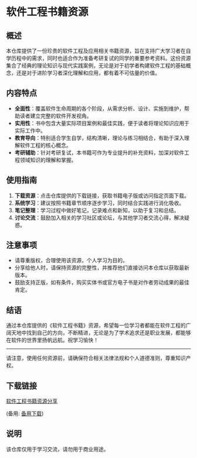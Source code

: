 # 软件工程书籍资源

## 概述

本仓库提供了一份珍贵的软件工程及应用相关书籍资源，旨在支持广大学习者在自学历程中的需求，同时也适合作为准备考研复试的同学的重要参考资料。这份资源集合了经典的理论知识与现代实践案例，无论是对于初学者构建软件工程的基础概念，还是对于进阶学习者深化理解和应用，都有着不可估量的价值。

## 内容特点

- **全面性**：覆盖软件生命周期的各个阶段，从需求分析、设计、实施到维护，帮助读者建立完整的软件开发视角。
- **实用性**：书中包含大量实际项目案例和最佳实践，便于读者将理论知识应用于实际工作中。
- **教育导向**：特别适合学生自学，结构清晰，理论与练习相结合，有助于深入理解软件工程的核心概念。
- **考研辅助**：针对考研复试，本书籍可作为专业提升的补充资料，加深对软件工程领域知识的理解和掌握。

## 使用指南

1. **下载资源**：点击仓库提供的下载链接，获取书籍电子版或访问指定页面下载。
2. **系统学习**：建议按照书籍章节顺序逐步学习，同时结合实践进行消化吸收。
3. **笔记整理**：学习过程中做好笔记，记录难点和新知，以助于复习和总结。
4. **讨论交流**：鼓励加入相关的学习社区或论坛，与其他学习者交流心得，解决疑惑。

## 注意事项

- 请尊重版权，合理使用该资源，个人学习为目的。
- 分享给他人时，请保持资源的完整性，并推荐他们直接访问本仓库以获取最新版本。
- 鼓励支持正版，如有条件，购买实体书或官方电子书是对作者劳动成果的最佳肯定。

## 结语

通过本仓库提供的《软件工程书籍》资源，希望每一位学习者都能在软件工程的广阔天地中找到自己的方向，不断精进，无论是为了学术追求还是职业发展，都能够在软件的世界里扬帆远航。祝学习愉快！

---

请注意，使用任何资源前，请确保符合相关法律法规和个人道德准则，尊重知识产权。

## 下载链接
[软件工程书籍资源分享](https://pan.quark.cn/s/f2e49b810f5b) 

(备用: [备用下载](https://pan.baidu.com/s/1GhN6kFpOuinDaKrqkjlUbQ?pwd=1234))

## 说明

该仓库仅用于学习交流，请勿用于商业用途。
